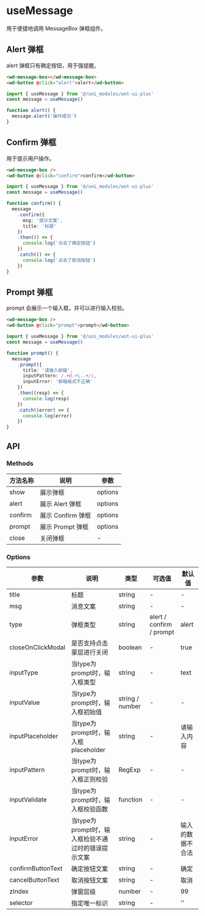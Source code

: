 # useMessage

用于便捷地调用 MessageBox 弹框组件。

## Alert 弹框

alert 弹框只有确定按钮，用于强提醒。

```html
<wd-message-box></wd-message-box>
<wd-button @click="alert">alert</wd-button>
```

```ts
import { useMessage } from '@/uni_modules/wot-ui-plus'
const message = useMessage()

function alert() {
  message.alert('操作成功')
}
```

## Confirm 弹框

用于提示用户操作。

```html
<wd-message-box />
<wd-button @click="confirm">confirm</wd-button>
```

```ts
import { useMessage } from '@/uni_modules/wot-ui-plus'
const message = useMessage()

function confirm() {
  message
    .confirm({
      msg: '提示文案',
      title: '标题'
    })
    .then(() => {
      console.log('点击了确定按钮')
    })
    .catch(() => {
      console.log('点击了取消按钮')
    })
}
```

## Prompt 弹框

prompt 会展示一个输入框，并可以进行输入校验。

```html
<wd-message-box />
<wd-button @click="prompt">prompt</wd-button>
```

```ts
import { useMessage } from '@/uni_modules/wot-ui-plus'
const message = useMessage()

function prompt() {
  message
    .prompt({
      title: '请输入邮箱',
      inputPattern: /.+@.+\..+/i,
      inputError: '邮箱格式不正确'
    })
    .then((resp) => {
      console.log(resp)
    })
    .catch((error) => {
      console.log(error)
    })
}
```

## API

### Methods

| 方法名称 | 说明           | 参数    |
|--------|----------------|---------|
| show   | 展示弹框       | options |
| alert  | 展示 Alert 弹框 | options |
| confirm| 展示 Confirm 弹框| options |
| prompt | 展示 Prompt 弹框| options |
| close  | 关闭弹框       | -       |

### Options

| 参数 | 说明 | 类型 | 可选值 | 默认值 |
|-----|------|------|--------|--------|
| title | 标题 | string | - | - |
| msg | 消息文案 | string | - | - |
| type | 弹框类型 | string | alert / confirm / prompt | alert |
| closeOnClickModal | 是否支持点击蒙层进行关闭 | boolean | - | true |
| inputType | 当type为prompt时，输入框类型 | string | - | text |
| inputValue | 当type为prompt时，输入框初始值 | string / number | - | - |
| inputPlaceholder | 当type为prompt时，输入框placeholder | string | - | 请输入内容 |
| inputPattern | 当type为prompt时，输入框正则校验 | RegExp | - | - |
| inputValidate | 当type为prompt时，输入框校验函数 | function | - | - |
| inputError | 当type为prompt时，输入框检验不通过时的错误提示文案 | string | - | 输入的数据不合法 |
| confirmButtonText | 确定按钮文案 | string | - | 确定 |
| cancelButtonText | 取消按钮文案 | string | - | 取消 |
| zIndex | 弹窗层级 | number | - | 99 |
| selector | 指定唯一标识 | string | - | '' |
